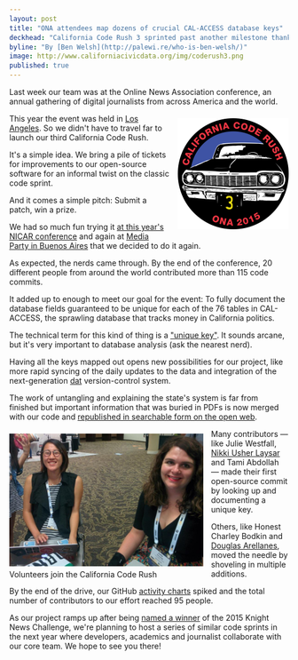 ```yaml
---
layout: post
title: "ONA attendees map dozens of crucial CAL-ACCESS database keys"
deckhead: "California Code Rush 3 sprinted past another milestone thanks to ONA 2015 volunteers"
byline: "By [Ben Welsh](http://palewi.re/who-is-ben-welsh/)"
image: http://www.californiacivicdata.org/img/coderush3.png
published: true
---
```


Last week our team was at the Online News Association conference,
an annual gathering of digital journalists from across America and the world.

<img src="/img/coderush3.png" height="200" style="margin: 8px 0 8px 14px; float:right;">

This year the event was held in [Los Angeles](http://ona15.journalists.org/). So we didn't have to travel far to launch our third California Code Rush.

It's a simple idea. We bring a pile of tickets for improvements to our open-source software
for an informal twist on the classic code sprint.

And it comes a simple pitch: Submit a patch, win a prize.

We had so much fun trying it [at this year's NICAR conference](http://www.californiacivicdata.org/2015/03/11/code-rush-recap/) and again at [Media Party in Buenos Aires](http://www.californiacivicdata.org/2015/09/01/code-rush-2-recap/) that we decided to do it again.

As expected, the nerds came through. By the end of the conference,
20 different people from around the world contributed more than 115 code commits.

It added up to enough to meet our goal for the event: To fully document
the database fields guaranteed to be unique for each of the 76 tables in CAL-ACCESS, the sprawling database that tracks money in California politics.

The technical term for this kind of thing is a ["unique key"](https://en.wikipedia.org/wiki/Unique_key). It sounds arcane, but it's very important to database analysis (ask the nearest nerd).

Having all the keys mapped out opens new possibilities for our project, like more rapid syncing of the daily updates to the data and integration of the next-generation [dat](http://dat-data.com/) version-control system.

The work of untangling and explaining the state's system is far from finished
but important information that was buried in PDFs is now merged with our code and [republished in searchable form on the open web](http://django-calaccess-raw-data.californiacivicdata.org/en/latest/models.html).

<figure style="width:350px; float:left; margin: 8px 14px 8px 0;">
    <img alt="The California Code Rush table on the Midway at ONA 2015" title="The California Code Rush table on the Midway at ONA 2015" src="/img/code-rush-3-action.jpg" style="">
    <figcaption style="text-align:left; margin-top:3px;">Volunteers join the California Code Rush</figcaption>
</figure>

Many contributors &mdash; like Julie Westfall, [Nikki Usher Laysar](https://twitter.com/nikkiusher/status/647519162198175745) and Tami Abdollah &mdash; made their first open-source commit by looking up and documenting a unique key.

Others, like Honest Charley Bodkin and [Douglas Arellanes](https://twitter.com/dougiegyro/status/647452005800108032), moved the needle by shoveling in multiple additions.

By the end of the drive, our GitHub [activity charts](https://github.com/california-civic-data-coalition/django-calaccess-raw-data/graphs/contributors) spiked and the total number of contributors to our effort reached 95 people.

As our project ramps up after being [named a winner](http://www.californiacivicdata.org/2015/07/22/knight-news-challenge/) of the 2015 Knight News Challenge, we're planning to host a series of similar code sprints in the next year where developers, academics and journalist collaborate with our core team. We hope to see you there!
